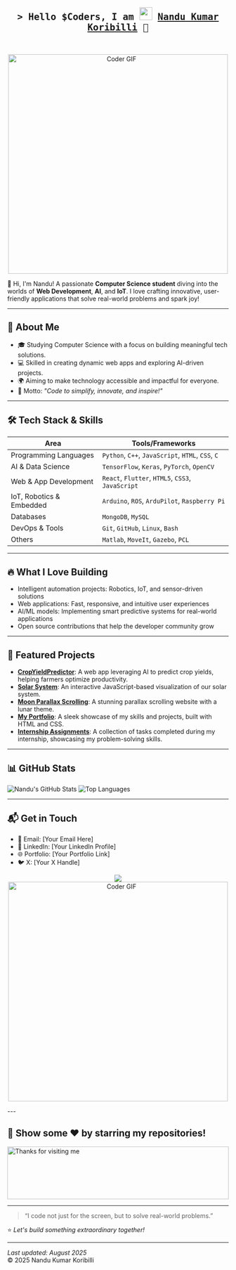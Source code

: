 <h2 align="center">
  <samp>
    &gt; Hello $Coders, I am 
    <img src="https://github.com/TheDudeThatCode/TheDudeThatCode/blob/master/Assets/Hi.gif" width="29px">
    <b>
      <a target="_blank" href="https://www.linkedin.com/in/nandukumar-koribilli-062ba42a2/">Nandu Kumar Koribilli</a> 🧑
    </b>
  </samp>
</h2>
<br>

<p align="center">
  <img src="https://media1.giphy.com/media/v1.Y2lkPTc5MGI3NjExZTNiNGs2NHAyaGozdDM3NDdsNGtlbmx6bDM2Znc3c3dxY3Y5OTRlbiZlcD12MV9pbnRlcm5hbF9naWZfYnlfaWQmY3Q9Zw/RbDKaczqWovIugyJmW/giphy.gif" alt="Coder GIF" width="500">
</p>

👋 Hi, I'm Nandu! A passionate **Computer Science student** diving into the worlds of **Web Development**, **AI**, and **IoT**. I love crafting innovative, user-friendly applications that solve real-world problems and spark joy!

---

## 🚀 About Me
- 🎓 Studying Computer Science with a focus on building meaningful tech solutions.
- 💻 Skilled in creating dynamic web apps and exploring AI-driven projects.
- 🌍 Aiming to make technology accessible and impactful for everyone.
- 🎯 Motto: *"Code to simplify, innovate, and inspire!"*

---

## 🛠️ Tech Stack & Skills

| Area                        | Tools/Frameworks                                         |
|-----------------------------|----------------------------------------------------------|
| Programming Languages       | `Python`, `C++`, `JavaScript`, `HTML`, `CSS`, `C`        |
| AI & Data Science           | `TensorFlow`, `Keras`, `PyTorch`, `OpenCV`               |
| Web & App Development       | `React`, `Flutter`, `HTML5`, `CSS3`, `JavaScript`        |
| IoT, Robotics & Embedded    | `Arduino`, `ROS`, `ArduPilot`, `Raspberry Pi`            |
| Databases                   | `MongoDB`, `MySQL`                                       |
| DevOps & Tools              | `Git`, `GitHub`, `Linux`, `Bash`                         |
| Others                      | `Matlab`, `MoveIt`, `Gazebo`, `PCL`                      |

---

## 🔥 What I Love Building

- Intelligent automation projects: Robotics, IoT, and sensor-driven solutions
- Web applications: Fast, responsive, and intuitive user experiences
- AI/ML models: Implementing smart predictive systems for real-world applications
- Open source contributions that help the developer community grow

---

## 🌟 Featured Projects
- **[CropYieldPredictor](https://github.com/Nandukumar-koribilli/CropYieldPredictor)**: A web app leveraging AI to predict crop yields, helping farmers optimize productivity.  
- **[Solar System](https://github.com/Nandukumar-koribilli/solar-system)**: An interactive JavaScript-based visualization of our solar system.  
- **[Moon Parallax Scrolling](https://github.com/Nandukumar-koribilli/moon-parallax-scrolling)**: A stunning parallax scrolling website with a lunar theme.  
- **[My Portfolio](https://github.com/Nandukumar-koribilli/my-portfolio)**: A sleek showcase of my skills and projects, built with HTML and CSS.  
- **[Internship Assignments](https://github.com/Nandukumar-koribilli/internship-assignments)**: A collection of tasks completed during my internship, showcasing my problem-solving skills.

---

## 📊 GitHub Stats
![Nandu's GitHub Stats](https://github-readme-stats.vercel.app/api?username=Nandukumar-koribilli&show_icons=true&theme=radical)
![Top Languages](https://github-readme-stats.vercel.app/api/top-langs/?username=Nandukumar-koribilli&layout=compact&theme=radical)

---

## 📬 Get in Touch
- 📧 Email: [Your Email Here]
- 💼 LinkedIn: [Your LinkedIn Profile]
- 🌐 Portfolio: [Your Portfolio Link]
- 🐦 X: [Your X Handle]

<p align="center">
  <img src="<p align="center">
  <img src="https://tenor.com/qwNCaM2ZhJT.gif" alt="Coder GIF" width="500">
</p>
---

## 🥇 Show some ❤️ by starring my repositories!

<img height="120" alt="Thanks for visiting me" width="100%" src="https://raw.githubusercontent.com/BrunnerLivio/brunnerlivio/master/images/marquee.svg" />

---

> “I code not just for the screen, but to solve real-world problems.”

⭐️ *Let's build something extraordinary together!*

---

*Last updated: August 2025*  
© 2025 Nandu Kumar Koribilli
